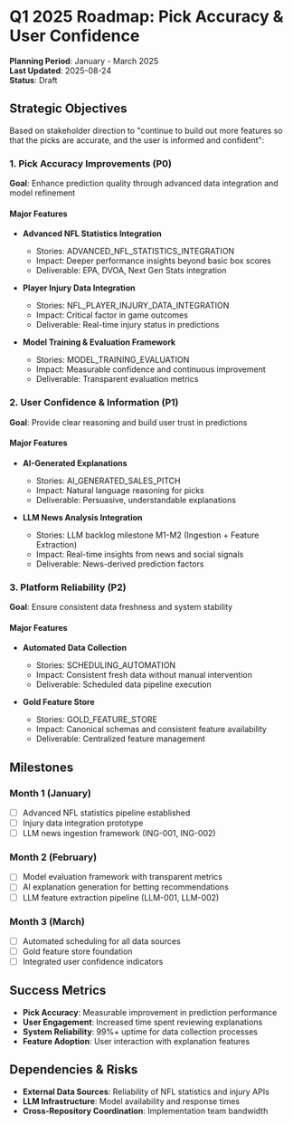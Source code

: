 # Q1 2025 Roadmap: Pick Accuracy & User Confidence

**Planning Period**: January - March 2025  
**Last Updated**: 2025-08-24  
**Status**: Draft

## Strategic Objectives

Based on stakeholder direction to "continue to build out more features so that the picks are accurate, and the user is informed and confident":

### 1. Pick Accuracy Improvements (P0)
**Goal**: Enhance prediction quality through advanced data integration and model refinement

#### Major Features
- **Advanced NFL Statistics Integration** 
  - Stories: ADVANCED_NFL_STATISTICS_INTEGRATION
  - Impact: Deeper performance insights beyond basic box scores
  - Deliverable: EPA, DVOA, Next Gen Stats integration

- **Player Injury Data Integration**
  - Stories: NFL_PLAYER_INJURY_DATA_INTEGRATION  
  - Impact: Critical factor in game outcomes
  - Deliverable: Real-time injury status in predictions

- **Model Training & Evaluation Framework**
  - Stories: MODEL_TRAINING_EVALUATION
  - Impact: Measurable confidence and continuous improvement
  - Deliverable: Transparent evaluation metrics

### 2. User Confidence & Information (P1)
**Goal**: Provide clear reasoning and build user trust in predictions

#### Major Features
- **AI-Generated Explanations**
  - Stories: AI_GENERATED_SALES_PITCH
  - Impact: Natural language reasoning for picks
  - Deliverable: Persuasive, understandable explanations

- **LLM News Analysis Integration**
  - Stories: LLM backlog milestone M1-M2 (Ingestion + Feature Extraction)
  - Impact: Real-time insights from news and social signals
  - Deliverable: News-derived prediction factors

### 3. Platform Reliability (P2)  
**Goal**: Ensure consistent data freshness and system stability

#### Major Features
- **Automated Data Collection**
  - Stories: SCHEDULING_AUTOMATION
  - Impact: Consistent fresh data without manual intervention
  - Deliverable: Scheduled data pipeline execution

- **Gold Feature Store**
  - Stories: GOLD_FEATURE_STORE
  - Impact: Canonical schemas and consistent feature availability
  - Deliverable: Centralized feature management

## Milestones

### Month 1 (January)
- [ ] Advanced NFL statistics pipeline established
- [ ] Injury data integration prototype
- [ ] LLM news ingestion framework (ING-001, ING-002)

### Month 2 (February)  
- [ ] Model evaluation framework with transparent metrics
- [ ] AI explanation generation for betting recommendations
- [ ] LLM feature extraction pipeline (LLM-001, LLM-002)

### Month 3 (March)
- [ ] Automated scheduling for all data sources
- [ ] Gold feature store foundation
- [ ] Integrated user confidence indicators

## Success Metrics
- **Pick Accuracy**: Measurable improvement in prediction performance
- **User Engagement**: Increased time spent reviewing explanations
- **System Reliability**: 99%+ uptime for data collection processes
- **Feature Adoption**: User interaction with explanation features

## Dependencies & Risks
- **External Data Sources**: Reliability of NFL statistics and injury APIs
- **LLM Infrastructure**: Model availability and response times
- **Cross-Repository Coordination**: Implementation team bandwidth